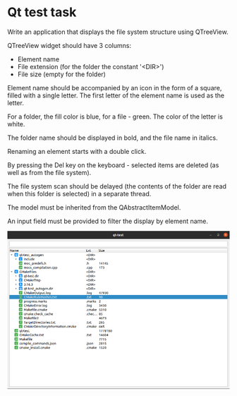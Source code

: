 Qt test task
============

Write an application that displays the file system structure using QTreeView.

QTreeView widget should have 3 columns:
- Element name
- File extension (for the folder the constant '&lt;DIR&gt;')
- File size (empty for the folder)

Element name should be accompanied by an icon in the form of a square, filled with a single letter.
The first letter of the element name is used as the letter.

For a folder, the fill color is blue, for a file - green. The color of the letter is white.

The folder name should be displayed in bold, and the file name in italics.

Renaming an element starts with a double click.

By pressing the Del key on the keyboard - selected items are deleted (as well as from the file system).

The file system scan should be delayed (the contents of the folder are read when this folder is selected) in a separate thread.

The model must be inherited from the QAbstractItemModel.

An input field must be provided to filter the display by element name.


![Screenshot](https://github.com/maximp/qt_test_task/blob/master/screenshot.png?raw=true)
